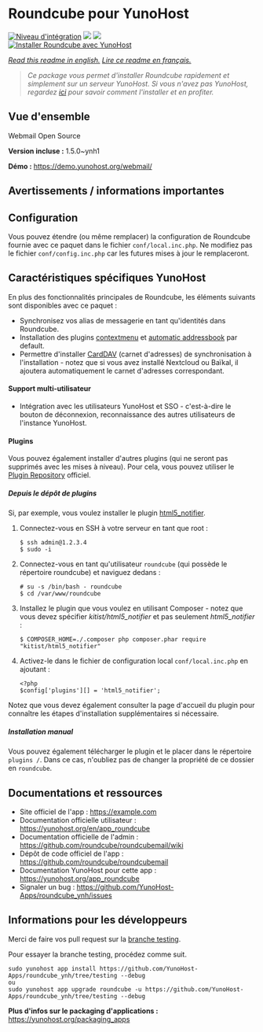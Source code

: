 # Roundcube pour YunoHost

[![Niveau d'intégration](https://dash.yunohost.org/integration/roundcube.svg)](https://dash.yunohost.org/appci/app/roundcube) ![](https://ci-apps.yunohost.org/ci/badges/roundcube.status.svg) ![](https://ci-apps.yunohost.org/ci/badges/roundcube.maintain.svg)  
[![Installer Roundcube avec YunoHost](https://install-app.yunohost.org/install-with-yunohost.svg)](https://install-app.yunohost.org/?app=roundcube)

*[Read this readme in english.](./README.md)*
*[Lire ce readme en français.](./README_fr.md)*

> *Ce package vous permet d'installer Roundcube rapidement et simplement sur un serveur YunoHost.
Si vous n'avez pas YunoHost, regardez [ici](https://yunohost.org/#/install) pour savoir comment l'installer et en profiter.*

## Vue d'ensemble

Webmail Open Source

**Version incluse :** 1.5.0~ynh1

**Démo :** https://demo.yunohost.org/webmail/

## Avertissements / informations importantes

## Configuration

Vous pouvez étendre (ou même remplacer) la configuration de Roundcube fournie avec ce paquet dans le fichier `conf/local.inc.php`. Ne modifiez pas le fichier `conf/config.inc.php` car les futures mises à jour le remplaceront.

## Caractéristiques spécifiques YunoHost

En plus des fonctionnalités principales de Roundcube, les éléments suivants sont disponibles avec ce paquet :

 * Synchronisez vos alias de messagerie en tant qu'identités dans Roundcube.
 * Installation des plugins [contextmenu](https://plugins.roundcube.net/packages/johndoh/contextmenu)
   et [automatic addressbook](https://plugins.roundcube.net/packages/sblaisot/automatic_addressbook) par default.
 * Permettre d'installer [CardDAV](https://plugins.roundcube.net/packages/roundcube/carddav) (carnet d'adresses) de synchronisation à l'installation - notez que si vous avez installé Nextcloud ou Baïkal, il ajoutera automatiquement le carnet d'adresses correspondant.

#### Support multi-utilisateur

* Intégration avec les utilisateurs YunoHost et SSO - c'est-à-dire le bouton de déconnexion, reconnaissance des autres utilisateurs de l'instance YunoHost.

#### Plugins

Vous pouvez également installer d'autres plugins (qui ne seront pas supprimés avec les mises à niveau). Pour cela, vous pouvez utiliser le [Plugin Repository](https://plugins.roundcube.net/) officiel.

##### Depuis le dépôt de plugins

Si, par exemple, vous voulez installer le plugin [html5_notifier](https://plugins.roundcube.net/packages/kitist/html5_notifier).

1. Connectez-vous en SSH à votre serveur en tant que root :
   ```
   $ ssh admin@1.2.3.4
   $ sudo -i
   ```
   
2. Connectez-vous en tant qu'utilisateur `roundcube` (qui possède le répertoire roundcube) et naviguez dedans :
   ```
   # su -s /bin/bash - roundcube
   $ cd /var/www/roundcube
   ```

3. Installez le plugin que vous voulez en utilisant Composer - notez que vous devez spécifier *kitist/html5_notifier* et pas seulement *html5_notifier* :
   ```
   $ COMPOSER_HOME=./.composer php composer.phar require "kitist/html5_notifier"
   ```

4. Activez-le dans le fichier de configuration local `conf/local.inc.php` en ajoutant :
   ```
   <?php
   $config['plugins'][] = 'html5_notifier';
   ```
   
Notez que vous devez également consulter la page d'accueil du plugin pour connaître les étapes d'installation supplémentaires si nécessaire.

##### Installation manual 

Vous pouvez également télécharger le plugin et le placer dans le répertoire `plugins /`. Dans ce cas, n'oubliez pas de changer la propriété de ce dossier en `roundcube`.

## Documentations et ressources

* Site officiel de l'app : https://example.com
* Documentation officielle utilisateur : https://yunohost.org/en/app_roundcube
* Documentation officielle de l'admin : https://github.com/roundcube/roundcubemail/wiki
* Dépôt de code officiel de l'app : https://github.com/roundcube/roundcubemail
* Documentation YunoHost pour cette app : https://yunohost.org/app_roundcube
* Signaler un bug : https://github.com/YunoHost-Apps/roundcube_ynh/issues

## Informations pour les développeurs

Merci de faire vos pull request sur la [branche testing](https://github.com/YunoHost-Apps/roundcube_ynh/tree/testing).

Pour essayer la branche testing, procédez comme suit.
```
sudo yunohost app install https://github.com/YunoHost-Apps/roundcube_ynh/tree/testing --debug
ou
sudo yunohost app upgrade roundcube -u https://github.com/YunoHost-Apps/roundcube_ynh/tree/testing --debug
```

**Plus d'infos sur le packaging d'applications :** https://yunohost.org/packaging_apps
